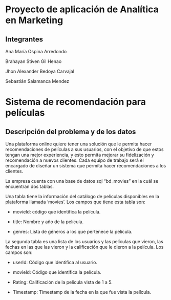 # Proyecto de aplicación de Analítica en Marketing

## Integrantes

Ana María Ospina Arredondo

Brahayan Stiven Gil Henao

Jhon Alexander Bedoya Carvajal

Sebastián Salamanca Mendez

# Sistema de recomendación para películas

## Descripción del problema y de los datos

Una plataforma online quiere tener una solución que le permita hacer recomendaciones de películas a sus usuarios,
con el objetivo de que estos tengan una mejor experiencia, y esto permita mejorar su fidelización y recomendación a nuevos clientes. Cada equipo
de trabajo será el encargado de diseñar un sistema que permita hacer recomendaciones a los clientes.

La empresa cuenta con una base de datos sql “bd_movies” en la cuál se encuentran dos tablas.

Una tabla tiene la información del catálogo de películas disponibles en la plataforma llamada ‘movies’. Los campos que tiene esta tabla son:

- movieId: código que identifica la película.

- title: Nombre y año de la película.

- genres: Lista de géneros a los que pertenece la película.


La segunda tabla es una lista de los usuarios y las películas que vieron, las fechas en las que las vieron y la calificación que le dieron a
la película. Los campos son:

- userId: Código que identifica al usuario.

- movieId: Código que identifica la película.

- Rating: Calificación de la película vista de 1 a 5.

- Timestamp: Timestamp de la fecha en la que fue vista la película.

